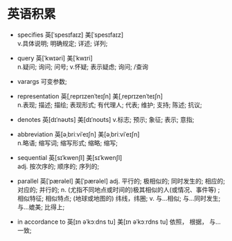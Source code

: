 # 英语积累
- specifies	  英[ˈspesɪfaɪz] 美[ˈspesɪfaɪz]   
                      v.具体说明; 明确规定; 详述; 详列;
- query	      英[ˈkwɪəri] 美[ˈkwɪri]  
                      n.疑问; 询问; 问号; 
                      v.怀疑; 表示疑虑; 询问;  /查询          
- varargs	    可变参数;
- representation  英[ˌreprɪzenˈteɪʃn] 美[ˌreprɪzenˈteɪʃn]   
                      n.表现; 描述; 描绘; 表现形式; 有代理人; 代表; 维护; 支持; 陈述; 抗议;
- denotes	  英[dɪˈnəʊts] 美[dɪˈnoʊts] 
                      v.标志; 预示; 象征; 表示; 意指;
- abbreviation  英[əˌbriːviˈeɪʃn]  美[əˌbriːviˈeɪʃn]  
                      n.略语; 缩写词; 缩写形式; 缩略; 缩写;
- sequential	英[sɪˈkwenʃl]  美[sɪˈkwenʃl]  
                      adj.	按次序的; 顺序的; 序列的;
- parallel	英[ˈpærəlel] 美[ˈpærəlel]
                      adj.	平行的; 极相似的; 同时发生的; 相应的; 对应的; 并行的;
                      n.	(尤指不同地点或时间的)极其相似的人(或情况、事件等) ; 相似特征; 相似特点; (地球或地图的) 纬线，纬圈;
                      v.	与…相似; 与…同时发生; 与…媲美; 比得上;










- in accordance to  英[ɪn əˈkɔːdns tu] 美[ɪn əˈkɔːrdns tu]  依照， 根据， 与…一致;
